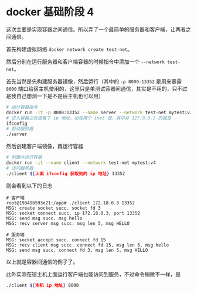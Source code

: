 # docker 基础阶段 4

这次主要是实现容器之间通信。所以弄了一个最简单的服务器和客户端，让两者之间通信。

首先构建虚拟网络 `docker network create test-net`。

然后分别在运行服务器和客户端容器的时候指令中添加一个 `--network test-net`。

首先当然是先构建服务器镜像，然后运行（其中的 `-p 8000:13352` 是用来暴露 `8000` 端口给宿主机使用的，这里只是单测试容器间通信，其实是不用的，只不过是我自己想测一下是不是宿主机也可以用）

```bash
# 运行容器指令
docker run -it -p 8000:13352 --name server --network test-net mytest:v3 /bin/bash
# 进入容器之后查看下 ip 地址，出现两个 inet 值，其中非 127.0.0.1 的就是
ifconfig
# 启动服务器
./server
```

然后创建客户端镜像，再运行容器

```bash
# 创建并运行容器
docker run -it --name client --network test-net mytest:v4  
# 访问服务器
./client ${上面 ifconfig 获取到的 ip 地址} 13352
```

则会看到以下的日志

```log
# 客户端
root@19349b593e21:/app# ./client 172.18.0.3 13352
MSG: create socket succ. socket fd 3
MSG: socket connect succ. ip 172.18.0.3, port 13352        
MSG: send msg succ. msg hello
MSG: recv server msg succ. msg len 5, msg HELLO

# 服务端
MSG: socket accept succ. connect fd 15
MSG: recv client msg succ. connect fd 15, msg len 5, msg hello
MSG: send msg succ. connect fd 3, msg len 5, msg HELLO
```

以上就是容器间通信的例子了。

此外实测在宿主机上面运行客户端也能访问到服务，不过命令稍微不一样，是

```bash
./client ${本机 ip 地址} 8000
```